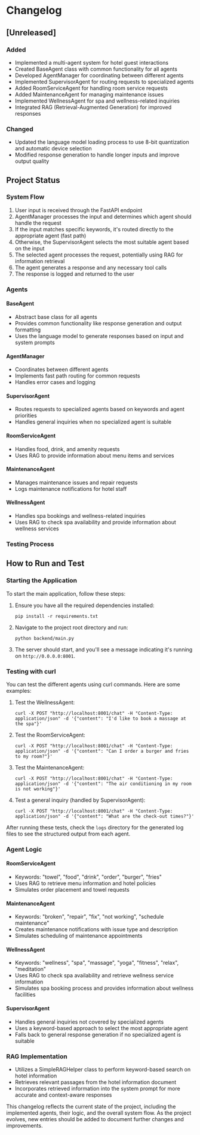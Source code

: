 # Changelog

## [Unreleased]

### Added
- Implemented a multi-agent system for hotel guest interactions
- Created BaseAgent class with common functionality for all agents
- Developed AgentManager for coordinating between different agents
- Implemented SupervisorAgent for routing requests to specialized agents
- Added RoomServiceAgent for handling room service requests
- Added MaintenanceAgent for managing maintenance issues
- Implemented WellnessAgent for spa and wellness-related inquiries
- Integrated RAG (Retrieval-Augmented Generation) for improved responses

### Changed
- Updated the language model loading process to use 8-bit quantization and automatic device selection
- Modified response generation to handle longer inputs and improve output quality

## Project Status

### System Flow
1. User input is received through the FastAPI endpoint
2. AgentManager processes the input and determines which agent should handle the request
3. If the input matches specific keywords, it's routed directly to the appropriate agent (fast path)
4. Otherwise, the SupervisorAgent selects the most suitable agent based on the input
5. The selected agent processes the request, potentially using RAG for information retrieval
6. The agent generates a response and any necessary tool calls
7. The response is logged and returned to the user

### Agents

#### BaseAgent
- Abstract base class for all agents
- Provides common functionality like response generation and output formatting
- Uses the language model to generate responses based on input and system prompts

#### AgentManager
- Coordinates between different agents
- Implements fast path routing for common requests
- Handles error cases and logging

#### SupervisorAgent
- Routes requests to specialized agents based on keywords and agent priorities
- Handles general inquiries when no specialized agent is suitable

#### RoomServiceAgent
- Handles food, drink, and amenity requests
- Uses RAG to provide information about menu items and services

#### MaintenanceAgent
- Manages maintenance issues and repair requests
- Logs maintenance notifications for hotel staff

#### WellnessAgent
- Handles spa bookings and wellness-related inquiries
- Uses RAG to check spa availability and provide information about wellness services

### Testing Process
## How to Run and Test

### Starting the Application
To start the main application, follow these steps:

1. Ensure you have all the required dependencies installed:
   ```
   pip install -r requirements.txt
   ```

2. Navigate to the project root directory and run:
   ```
   python backend/main.py
   ```

3. The server should start, and you'll see a message indicating it's running on `http://0.0.0.0:8001`.

### Testing with curl
You can test the different agents using curl commands. Here are some examples:

1. Test the WellnessAgent:
   ```
   curl -X POST "http://localhost:8001/chat" -H "Content-Type: application/json" -d '{"content": "I'd like to book a massage at the spa"}'
   ```

2. Test the RoomServiceAgent:
   ```
   curl -X POST "http://localhost:8001/chat" -H "Content-Type: application/json" -d '{"content": "Can I order a burger and fries to my room?"}'
   ```

3. Test the MaintenanceAgent:
   ```
   curl -X POST "http://localhost:8001/chat" -H "Content-Type: application/json" -d '{"content": "The air conditioning in my room is not working"}'
   ```

4. Test a general inquiry (handled by SupervisorAgent):
   ```
   curl -X POST "http://localhost:8001/chat" -H "Content-Type: application/json" -d '{"content": "What are the check-out times?"}'
   ```

After running these tests, check the `logs` directory for the generated log files to see the structured output from each agent.

### Agent Logic

#### RoomServiceAgent
- Keywords: "towel", "food", "drink", "order", "burger", "fries"
- Uses RAG to retrieve menu information and hotel policies
- Simulates order placement and towel requests

#### MaintenanceAgent
- Keywords: "broken", "repair", "fix", "not working", "schedule maintenance"
- Creates maintenance notifications with issue type and description
- Simulates scheduling of maintenance appointments

#### WellnessAgent
- Keywords: "wellness", "spa", "massage", "yoga", "fitness", "relax", "meditation"
- Uses RAG to check spa availability and retrieve wellness service information
- Simulates spa booking process and provides information about wellness facilities

#### SupervisorAgent
- Handles general inquiries not covered by specialized agents
- Uses a keyword-based approach to select the most appropriate agent
- Falls back to general response generation if no specialized agent is suitable

### RAG Implementation
- Utilizes a SimpleRAGHelper class to perform keyword-based search on hotel information
- Retrieves relevant passages from the hotel information document
- Incorporates retrieved information into the system prompt for more accurate and context-aware responses

This changelog reflects the current state of the project, including the implemented agents, their logic, and the overall system flow. As the project evolves, new entries should be added to document further changes and improvements.
